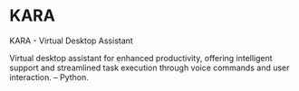 # KARA
KARA - Virtual Desktop Assistant

Virtual desktop assistant for enhanced productivity, offering intelligent support and streamlined task execution through voice commands and user interaction. – Python.


